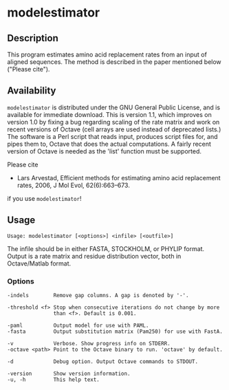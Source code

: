 # modelestimator

## Description

This program estimates amino acid replacement rates from an input of
aligned sequences. The method is described in the paper mentioned
below ("Please cite").


## Availability

`modelestimator` is distributed under the GNU General Public License,
and is available for immediate download. This is version 1.1, which
improves on version 1.0 by fixing a bug regarding scaling of the rate
matrix and work on recent versions of Octave (cell arrays are used
instead of deprecated lists.) The software is a Perl script that reads
input, produces script files for, and pipes them to, Octave that does
the actual computations. A fairly recent version of Octave is needed
as the 'list' function must be supported.

Please cite

  * Lars Arvestad, Efficient methods for estimating amino acid replacement
rates, 2006, J Mol Evol, 62(6):663–673.

if you use `modelestimator`!


## Usage

```
Usage: modelestimator [<options>] <infile> [<outfile>]
```

The infile should be in either FASTA, STOCKHOLM, or PHYLIP format.
Output is a rate matrix and residue distribution vector, both in
Octave/Matlab format.

### Options

```
-indels        Remove gap columns. A gap is denoted by '-'.

-threshold <f> Stop when consecutive iterations do not change by more
               than <f>. Default is 0.001.

-paml          Output model for use with PAML.
-fasta         Output substitution matrix (Pam250) for use with FastA.

-v             Verbose. Show progress info on STDERR.
-octave <path> Point to the Octave binary to run. 'octave' by default.

-d             Debug option. Output Octave commands to STDOUT.

-version       Show version information.
-u, -h         This help text.
```
